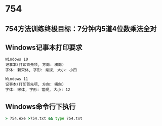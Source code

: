 # 754
## 754方法训练终极目标：7分钟内5道4位数乘法全对

## Windows记事本打印要求
```
Windows 10
记事本(打印首先项, 方向: 横向)
字体: 新宋体, 字形: 常规, 大小: 小四

Windows 11
记事本(打印首先项, 方向: 横向)
字体: 宋体, 字形: 常规, 大小: 12
```

## Windows命令行下执行
```cmd
> 754.exe >754.txt && type 754.txt
```
